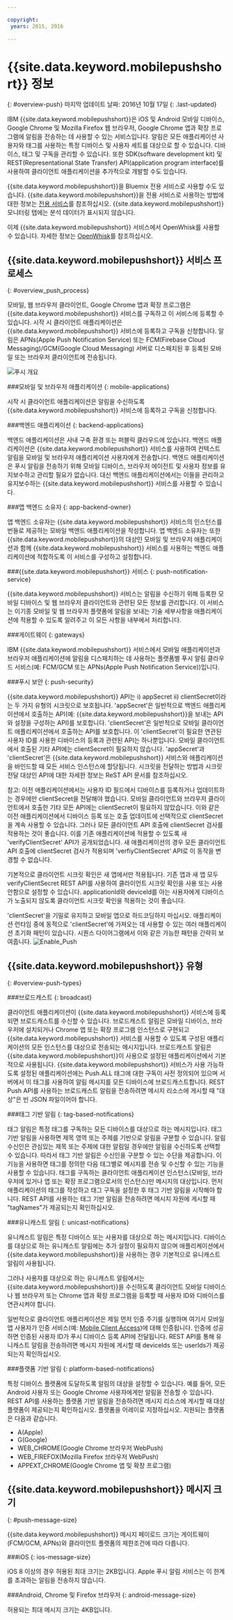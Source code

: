 ```yaml
---

copyright:
 years: 2015, 2016

---
```


# {{site.data.keyword.mobilepushshort}} 정보
{: #overview-push}
마지막 업데이트 날짜: 2016년 10월 17일
{: .last-updated}

IBM {{site.data.keyword.mobilepushshort}}은 iOS 및 Android 모바일 디바이스, Google Chrome 및 Mozilla Firefox 웹 브라우저, Google Chrome 앱과 확장 프로그램에 알림을 전송하는 데 사용할 수 있는 서비스입니다. 알림은 모든 애플리케이션 사용자와 태그를 사용하는 특정 디바이스 및 사용자 세트를 대상으로 할 수 있습니다. 디바이스, 태그 및 구독을 관리할 수 있습니다. 또한 SDK(software development kit) 및 REST(Representational State Transfer) API(application program interface)를 사용하여 클라이언트 애플리케이션을 추가적으로 개발할 수도 있습니다.  

{{site.data.keyword.mobilepushshort}}을 Bluemix 전용 서비스로 사용할 수도 있습니다. {{site.data.keyword.mobilepushshort}}을 전용 서비스로 사용하는 방법에 대한 정보는 [전용 서비스](../../dedicated/index.html)를 참조하십시오. {{site.data.keyword.mobilepushshort}} 모니터링 탭에는 분석 데이터가 표시되지 않습니다. 

이제 {{site.data.keyword.mobilepushshort}} 서비스에서 OpenWhisk를 사용할 수 있습니다. 자세한 정보는 [OpenWhisk](../../openwhisk/index.html)를 참조하십시오. 


## {{site.data.keyword.mobilepushshort}} 서비스 프로세스
{: #overview_push_process}

모바일, 웹 브라우저 클라이언트, Google Chrome 앱과 확장 프로그램은 {{site.data.keyword.mobilepushshort}} 서비스를 구독하고 이 서비스에 등록할 수 있습니다. 시작 시 클라이언트 애플리케이션은 {{site.data.keyword.mobilepushshort}} 서비스에 등록하고 구독을 신청합니다. 알림은 APNs(Apple Push Notification Service) 또는 FCM(Firebase Cloud Messaging)/GCM(Google Cloud Messaging) 서버로 디스패치된 후 등록된 모바일 또는 브라우저 클라이언트에 전송됩니다. 

![푸시 개요](images/overview.jpg)


###모바일 및 브라우저 애플리케이션
{: mobile-applications}

시작 시 클라이언트 애플리케이션은 알림을 수신하도록 {{site.data.keyword.mobilepushshort}} 서비스에 등록하고 구독을 신청합니다. 

###백엔드 애플리케이션
{: backend-applications}

백엔드 애플리케이션은 사내 구축 환경 또는 퍼블릭 클라우드에 있습니다. 백엔드 애플리케이션은 {{site.data.keyword.mobilepushshort}} 서비스를 사용하여 컨텍스트 알림을 모바일 및 브라우저 애플리케이션 사용자에게 전송합니다. 백엔드 애플리케이션은 푸시 알림을 전송하기 위해 모바일 디바이스, 브라우저 에이전트 및 사용자 정보를 유지보수하고 관리할 필요가 없습니다. 대신 백엔드 애플리케이션에서는 이들을 관리하고 유지보수하는 {{site.data.keyword.mobilepushshort}} 서비스를 사용할 수 있습니다.

###앱 백엔드 소유자
{: app-backend-owner}

앱 백엔드 소유자는 {{site.data.keyword.mobilepushshort}} 서비스의 인스턴스를 번들로 제공하는 모바일 백엔드 애플리케이션을 작성합니다. 앱 백엔드 소유자는 또한 {{site.data.keyword.mobilepushshort}}의 대상인 모바일 및 브라우저 애플리케이션과 함께 {{site.data.keyword.mobilepushshort}} 서비스를 사용하는 백엔드 애플리케이션에 적합하도록 이 서비스를 구성하고 설정합니다.

###{{site.data.keyword.mobilepushshort}} 서비스
{: push-notification-service}

{{site.data.keyword.mobilepushshort}} 서비스는 알림을 수신하기 위해 등록한 모바일 디바이스 및 웹 브라우저 클라이언트와 관련된 모든 정보를 관리합니다. 이 서비스는 이기종 모바일 및 웹 브라우저 플랫폼에 알림을 보내는 기술 세부사항을 애플리케이션에 적용할 수 있도록 알려주고 이 모든 사항을 내부에서 처리합니다. 

###게이트웨이
{: gateways}

IBM {{site.data.keyword.mobilepushshort}} 서비스에서 모바일 애플리케이션과 브라우저 애플리케이션에 알림을 디스패치하는 데 사용하는 플랫폼별 푸시 알림 클라우드 서비스(예: FCM/GCM 또는 APNs(Apple Push Notification Service))입니다. 

###푸시 보안
{: push-security}

{{site.data.keyword.mobilepushshort}} API는 i) appSecret ii) clientSecret이라는 두 가지 유형의 시크릿으로 보호됩니다. 'appSecret'은 일반적으로 백엔드 애플리케이션에서 호출하는 API(예: {{site.data.keyword.mobilepushshort}}을 보내는 API와 설정을 구성하는 API)를 보호합니다. 'clientSecret'은 일반적으로 모바일 클라이언트 애플리케이션에서 호출하는 API를 보호합니다. 이 'clientSecret'이 필요한 연관된 사용자 ID를 사용한 디바이스의 등록과 관련된 API는 하나뿐입니다. 모바일 클라이언트에서 호출된 기타 API에는 clientSecret이 필요하지 않습니다. 'appSecret'과 'clientSecret'은 {{site.data.keyword.mobilepushshort}} 서비스와 애플리케이션을 바인드할 때 모든 서비스 인스턴스에 할당됩니다. 시크릿을 전달하는 방법과 시크릿 전달 대상인 API에 대한 자세한 정보는 ReST API 문서를 참조하십시오. 

참고: 이전 애플리케이션에서는 사용자 ID 필드에서 디바이스를 등록하거나 업데이트하는 경우에만 clientSecret을 전달해야 했습니다. 모바일 클라이언트와 브라우저 클라이언트에서 호출한 기타 모든 API에는 clientSecret이 필요하지 않았습니다. 이와 같은 이전 애플리케이션에서 디바이스 등록 또는 호출 업데이트에 선택적으로 clientSecret을 계속 사용할 수 있습니다. 그러나 모든 클라이언트 API 호출에 clientSecret 검사를 적용하는 것이 좋습니다. 이를 기존 애플리케이션에 적용할 수 있도록 새 'verifyClientSecret' API가 공개되었습니다. 새 애플리케이션의 경우 모든 클라이언트 API 호출에 clientSecret 검사가 적용되며 'verfiyClientSecret' API로 이 동작을 변경할 수 없습니다. 

기본적으로 클라이언트 시크릿 확인은 새 앱에서만 적용됩니다. 기존 앱과 새 앱 모두 verifyClientSecret REST API를 사용하여 클라이언트 시크릿 확인을 사용 또는 사용 안함으로 설정할 수 있습니다. applicationId와 deviceId를 아는 사용자에게 디바이스가 노출되지 않도록 클라이언트 시크릿 확인을 적용하는 것이 좋습니다. 

'clientSecret'을 기밀로 유지하고 모바일 앱으로 하드코딩하지 마십시오. 애플리케이션 런타임 중에 동적으로 'clientSecret'에 가져오는 데 사용할 수 있는 여러 애플리케이션 초기화 패턴이 있습니다. 시퀀스 다이어그램에서 이와 같은 가능한 패턴을 간략히 보여줍니다.
![Enable_Push](images/init_client_secret.jpg) 

## {{site.data.keyword.mobilepushshort}} 유형
{: #overview-push-types}

###브로드캐스트
{: broadcast}

클라이언트 애플리케이션이 {{site.data.keyword.mobilepushshort}} 서비스에 등록되면 브로드캐스트를 수신할 수 있습니다. 브로드캐스트 알림은 모바일 디바이스, 브라우저에 설치되거나 Chrome 앱 또는 확장 프로그램 인스턴스로 구현되고 {{site.data.keyword.mobilepushshort}} 서비스를 사용할 수 있도록 구성된 애플리케이션의 모든 인스턴스를 대상으로 전송되는 메시지입니다. 브로드캐스트 알림은 {{site.data.keyword.mobilepushshort}}이 사용으로 설정된 애플리케이션에서 기본적으로 사용됩니다. {{site.data.keyword.mobilepushshort}} 서비스가 사용 가능하도록 설정된 애플리케이션에는 Push.ALL 태그에 대한 구독이 사전 정의되어 있으며 서버에서 이 태그를 사용하여 알림 메시지를 모든 디바이스에 브로드캐스트합니다. REST Push API를 사용하는 브로드캐스트 알림을 전송하려면 메시지 리소스에 게시할 때 "대상"은 빈 JSON 파일이어야 합니다. 

###태그 기반 알림
{: tag-based-notifications}

태그 알림은 특정 태그를 구독하는 모든 디바이스를 대상으로 하는 메시지입니다. 태그 기반 알림을 사용하면 제목 영역 또는 주제를 기반으로 알림을 구분할 수 있습니다. 알림 수신인은 관심있는 제목 또는 주제에 대한 알림일 경우에만 알림을 수신하도록 선택할 수 있습니다. 따라서 태그 기반 알림은 수신인을 구분할 수 있는 수단을 제공합니다. 이 기능을 사용하면 태그를 정의한 다음 태그별로 메시지를 전송 및 수신할 수 있는 기능을 사용할 수 있습니다. 태그를 구독하는 클라이언트 애플리케이션 인스턴스(모바일, 브라우저에 있거나 앱 또는 확장 프로그램으로서의 인스턴스)만 메시지의 대상입니다. 먼저 애플리케이션의 태그를 작성하고 태그 구독을 설정한 후 태그 기반 알림을 시작해야 합니다. REST API를 사용하는 태그 기반 알림을 전송하려면 메시지 자원에 게시할 때 "tagNames"가 제공되는지 확인하십시오. 

###유니캐스트 알림
{: unicast-notifications}

유니캐스트 알림은 특정 디바이스 또는 사용자를 대상으로 하는 메시지입니다. 디바이스를 대상으로 하는 유니캐스트 알림에는 추가 설정이 필요하지 않으며 애플리케이션에서 {{site.data.keyword.mobilepushshort}}을 사용하는 경우 기본적으로 유니캐스트 알림이 사용됩니다. 

그러나 사용자를 대상으로 하는 유니캐스트 알림에서는 {{site.data.keyword.mobilepushshort}}을 수신하도록 클라이언트 모바일 디바이스나 웹 브라우저 또는 Chrome 앱과 확장 프로그램을 등록할 때 사용자 ID와 디바이스를 연관시켜야 합니다.    

일반적으로 클라이언트 애플리케이션은 제일 먼저 인증 주기를 실행하며 여기서 모바일 앱 사용자가 인증 서비스(예: [Mobile Client Access](https://console.ng.bluemix.net/docs/services/mobileaccess/index.html))에 대해 인증됩니다. 인증에 성공하면 인증된 사용자 ID가 푸시 디바이스 등록 API에 전달됩니다.
REST API를 통해 유니캐스트 알림을 전송하려면 메시지 자원에 게시할 때 deviceIds 또는 userIds가 제공되는지 확인하십시오. 

###플랫폼 기반 알림
{: platform-based-notifications}

특정 디바이스 플랫폼에 도달하도록 알림의 대상을 설정할 수 있습니다. 예를 들어, 모든 Android 사용자 또는 Google Chrome 사용자에게만 알림을 전송할 수 있습니다. REST API를 사용하는 플랫폼 기반 알림을 전송하려면 메시지 리소스에 게시할 때 대상 플랫폼이 제공되는지 확인하십시오. 플랫폼을 어레이로 지정하십시오. 지원되는 플랫폼은 다음과 같습니다. 
* A(Apple)
* G(Google)
* WEB_CHROME(Google Chrome 브라우저 WebPush)
* WEB_FIREFOX(Mozilla Firefox 브라우저 WebPush)
* APPEXT_CHROME(Google Chrome 앱 및 확장 프로그램)

## {{site.data.keyword.mobilepushshort}} 메시지 크기
{: #push-message-size}

{{site.data.keyword.mobilepushshort}} 메시지 페이로드 크기는 게이트웨이(FCM/GCM, APNs)와 클라이언트 플랫폼의 제한조건에 따라 다릅니다.  

###iOS
{: ios-message-size}

iOS 8 이상의 경우 허용된 최대 크기는 2KB입니다. Apple 푸시 알림 서비스는 이 한계를 초과하는 알림을 전송하지 않습니다. 

###Android, Chrome 및 Firefox 브라우저
{: android-message-size}

허용되는 최대 메시지 크기는 4KB입니다.  
